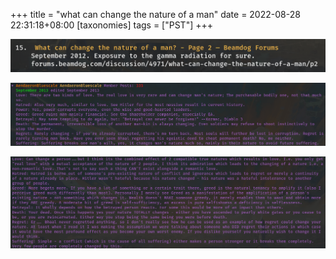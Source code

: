 +++
title = "what can change the nature of a man"
date = 2022-08-28 22:31:18+08:00
[taxonomies]
tags = ["PST"]
+++

![question](../image/what_can_change_the_nature_of_a_man/question.png)

![answer_1](../image/what_can_change_the_nature_of_a_man/answer_1.png)

![answer_2](../image/what_can_change_the_nature_of_a_man/answer_2.png)